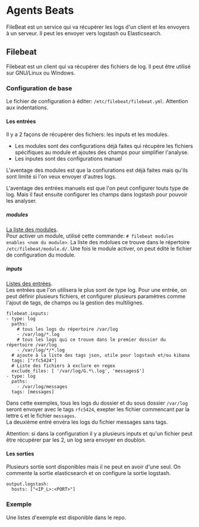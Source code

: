 # Agents Beats
FileBeat est un service qui va récupérer les logs d'un client et les envoyers à un serveur. Il peut les envoyer vers logstash ou Elasticsearch.

## Filebeat
Filebeat est un client qui va récupérer des fichiers de log. Il peut être utilisé sur GNU/Linux ou Windows.

### Configuration de base
Le fichier de configuration à éditer: `/etc/filebeat/filebeat.yml`. Attention aux indentations.

#### Les entrées
Il y a 2 façons de récupérer des fichiers: les inputs et les modules.
- Les modules sont des configurations déjà faites qui récupère les fichiers spécifiques au module et ajoutes des champs pour simplifier l'analyse.
- Les inputes sont des configurations manuel

L'aventage des modules est que la confiurations est déjà faites mais qu'ils sont limité si l'on veux envoyer d'autres logs. 

L'aventage des entrées manuels est que l'on peut configurer touts type de log. Mais il faut ensuite configurer les champs dans logstash pour pouvoir les analyser. 

##### modules
[La liste des modules](https://www.elastic.co/guide/en/beats/filebeat/current/filebeat-modules.html).<br>Pour activer un module, utilisé cette commande: `# filebeat modules enables <nom du module>`. La liste des mdolues ce trouve dans le répertoire `/etc/filebeat/module.d/`. Une fois le module activer, on peut édité le fichier de configuration du module.

##### inputs
[Listes des entrées](https://www.elastic.co/guide/en/beats/filebeat/current/configuration-filebeat-options.html).<br>Les entrées que l'on utilisera le plus sont de type log. Pour une entrée, on peut définir plusieurs fichiers, et configurer plusieurs paramètres comme l'ajout de tags, de champs ou la gestion des multilignes.
```
filebeat.inputs:
- type: log
  paths:
    # tous les logs du répertoire /var/log
    - /var/log/*.log
    # tous les logs qui ce trouve dans le premier dossier du répertoire /var/log
    - /var/log/*/*.log
  # ajoute à la liste des tags json, utile pour logstash et/ou kibana
  tags: ["rfc5424"]
  # Liste des fichiers à exclure en regex
  exclude_files: [ '/var/log/G.*\.log', 'messages$']
- type: log
  paths: 
    - /var/log/messages
  tags: [messages]
```
Dans cette exemples, tous les logs du dossier et du sous dossier `/var/log` seront envoyer avec le tags `rfc5424`, exepter les fichier commencant par la lettre `G` et le fichier `messages`.<br> La deuxième entré envéra les logs du fichier messages sans tags.

Attention: si dans la configuration il y a plusieurs inputs et qu'un fichier peut être récupérer par les 2, un log sera envoyer en doublon. 

#### Les sorties
Plusieurs sortie sont disponibles mais il ne peut en avoir d'une seul. On commente la sortie elasticsearch et on configure la sortie logstash.
```
output.logstash:
  hosts: ["<IP_L>:<PORT>"]
```

### Exemple
Une listes d'exemple est disponible dans le repo.